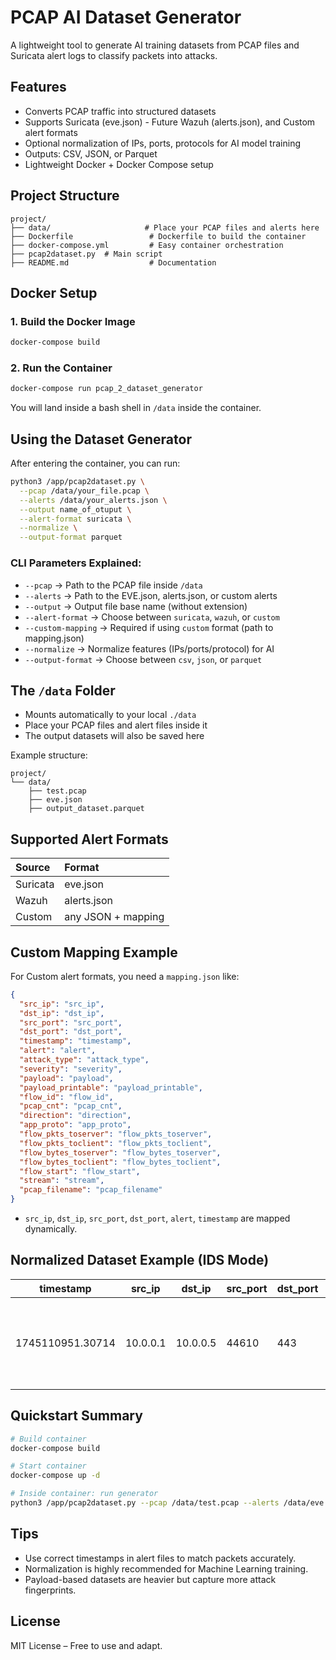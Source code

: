 # PCAP AI Dataset Generator

A lightweight tool to generate AI training datasets from PCAP files and Suricata alert logs to classify packets into attacks.

## Features

- Converts PCAP traffic into structured datasets
- Supports Suricata (eve.json) - Future Wazuh (alerts.json), and Custom alert formats
- Optional normalization of IPs, ports, protocols for AI model training
- Outputs: CSV, JSON, or Parquet
- Lightweight Docker + Docker Compose setup

## Project Structure

```
project/
├── data/                     # Place your PCAP files and alerts here
├── Dockerfile                 # Dockerfile to build the container
├── docker-compose.yml         # Easy container orchestration
├── pcap2dataset.py  # Main script
├── README.md                  # Documentation
```

## Docker Setup

### 1. Build the Docker Image

```bash
docker-compose build
```

### 2. Run the Container

```bash
docker-compose run pcap_2_dataset_generator
```

You will land inside a bash shell in `/data` inside the container.

## Using the Dataset Generator

After entering the container, you can run:

```bash
python3 /app/pcap2dataset.py \
  --pcap /data/your_file.pcap \
  --alerts /data/your_alerts.json \
  --output name_of_otuput \
  --alert-format suricata \
  --normalize \
  --output-format parquet
```

### CLI Parameters Explained:
- `--pcap` → Path to the PCAP file inside `/data`
- `--alerts` → Path to the EVE.json, alerts.json, or custom alerts
- `--output` → Output file base name (without extension)
- `--alert-format` → Choose between `suricata`, `wazuh`, or `custom`
- `--custom-mapping` → Required if using `custom` format (path to mapping.json)
- `--normalize` → Normalize features (IPs/ports/protocol) for AI
- `--output-format` → Choose between `csv`, `json`, or `parquet`

## The `/data` Folder

- Mounts automatically to your local `./data`
- Place your PCAP files and alert files inside it
- The output datasets will also be saved here

Example structure:

```
project/
└── data/
    ├── test.pcap
    ├── eve.json
    ├── output_dataset.parquet
```

## Supported Alert Formats

| Source   | Format      |
|:---------|:------------|
| Suricata | eve.json     |
| Wazuh    | alerts.json  |
| Custom   | any JSON + mapping |

## Custom Mapping Example

For Custom alert formats, you need a `mapping.json` like:

```json
{
  "src_ip": "src_ip",
  "dst_ip": "dst_ip",
  "src_port": "src_port",
  "dst_port": "dst_port",
  "timestamp": "timestamp",
  "alert": "alert",
  "attack_type": "attack_type",
  "severity": "severity",
  "payload": "payload",
  "payload_printable": "payload_printable",
  "flow_id": "flow_id",
  "pcap_cnt": "pcap_cnt",
  "direction": "direction",
  "app_proto": "app_proto",
  "flow_pkts_toserver": "flow_pkts_toserver",
  "flow_pkts_toclient": "flow_pkts_toclient",
  "flow_bytes_toserver": "flow_bytes_toserver",
  "flow_bytes_toclient": "flow_bytes_toclient",
  "flow_start": "flow_start",
  "stream": "stream",
  "pcap_filename": "pcap_filename"
}
```

- `src_ip`, `dst_ip`, `src_port`, `dst_port`, `alert`, `timestamp` are mapped dynamically.

## Normalized Dataset Example (IDS Mode)

| timestamp        | src_ip    | dst_ip    | src_port | dst_port | protocol | frame_len | ttl | iat                 | http_method | http_uri | dns_qry_name | dns_qry_type | payload_entropy | ip_len | ip_flags | ip_dsfield | tcp_retrans | tcp_dup_ack | tcp_bytes_flight | frame_no | frame_delta | tcp_flag_fin | tcp_flag_syn | tcp_flag_rst | tcp_flag_psh | tcp_flag_ack | tcp_flag_urg | tcp_flag_ece | tcp_flag_cwr | label | alert                                                                 | attack_type                       | severity | flow_id             | pcap_cnt | direction  | flow_pkts_toserver | flow_pkts_toclient | flow_bytes_toserver | flow_bytes_toclient | flow_start                       | app_proto | stream | pcap_filename |
|------------------|-----------|-----------|----------|----------|----------|-----------|-----|---------------------|-------------|----------|--------------|--------------|-----------------|--------|----------|------------|-------------|-------------|------------------|----------|-------------|--------------|--------------|--------------|--------------|--------------|--------------|--------------|--------------|-------|-----------------------------------------------------------------------|-----------------------------------|----------|---------------------|----------|------------|--------------------|--------------------|---------------------|---------------------|----------------------------------|-----------|--------|---------------|
| 1745110951.30714 | 10.0.0.1  | 10.0.0.5  | 44610    | 443      | TCP      | 74        | 63  | 0.0008890628814697  |             |          |              |              | 0               | 60     | 0x02     | 0x00       |             |             | 32               | 0.000889 | 0           | 1            | 0            | 0            | 0            | 0            | 0            | 0            | 1            |       | SURICATA STREAM reassembly sequence GAP -- missing packet(s)          | Generic Protocol Command Decode   | 3        | 2163594780329286    | 96       | to_server  | 11                 | 10                 | 1562                | 4039                | 2025-04-20T01:02:31.307143+0000 | tls       | 0      |               |


## Quickstart Summary

```bash
# Build container
docker-compose build

# Start container
docker-compose up -d

# Inside container: run generator
python3 /app/pcap2dataset.py --pcap /data/test.pcap --alerts /data/eve.json --output /data/output --alert-format suricata --normalize --output-format csv
```

## Tips

- Use correct timestamps in alert files to match packets accurately.
- Normalization is highly recommended for Machine Learning training.
- Payload-based datasets are heavier but capture more attack fingerprints.

## License

MIT License – Free to use and adapt.

